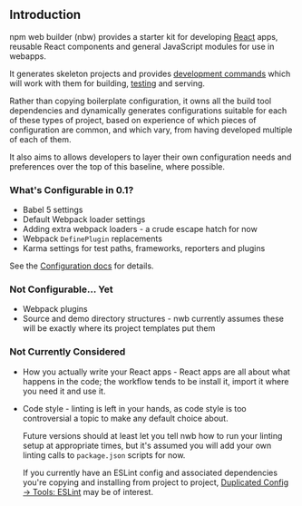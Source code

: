## Introduction

npm web builder (nbw) provides a starter kit for developing [React](https://facebook.github.io/react/) apps, reusable React components and general JavaScript modules for use in webapps.

It generates skeleton projects and provides [development commands](/docs/Commands.md) which will work with them for building, [testing](/docs/Testing.md) and serving.

Rather than copying boilerplate configuration, it owns all the build tool dependencies and dynamically generates configurations suitable for each of these types of project, based on experience of which pieces of configuration are common, and which vary, from having developed multiple of each of them.

It also aims to allows developers to layer their own configuration needs and preferences over the top of this baseline, where possible.

### What's Configurable in 0.1?

* Babel 5 settings
* Default Webpack loader settings
* Adding extra webpack loaders - a crude escape hatch for now
* Webpack `DefinePlugin` replacements
* Karma settings for test paths, frameworks, reporters and plugins

See the [Configuration docs](/docs/Configuration.md) for details.

### Not Configurable... Yet

* Webpack plugins
* Source and demo directory structures - nwb currently assumes these will be exactly where its project templates put them

### Not Currently Considered

* How you actually write your React apps - React apps are all about what happens in the code; the workflow tends to be install it, import it where you need it and use it.

* Code style - linting is left in your hands, as code style is too controversial a topic to make any default choice about.

  Future versions should at least let you tell nwb how to run your linting setup at appropriate times, but it's assumed you will add your own linting calls to `package.json` scripts for now.

  If you currently have an ESLint config and associated dependencies you're copying and installing from project to project, [Duplicated Config → Tools: ESLint](https://medium.com/@jbscript/config-tools-eslint-c85b6d48f7e2#.7q5c9rloa) may be of interest.
